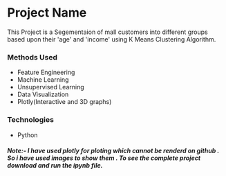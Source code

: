 
# Project Name
This Project is a Segementaion of mall customers into different groups based upon their 'age' and 'income' using K Means Clustering Algorithm.

### Methods Used
* Feature Engineering
* Machine Learning
* Unsupervised Learning
* Data Visualization
* Plotly(Interactive and 3D graphs)


### Technologies 
* Python


##### Note:- I have used plotly for ploting which cannot be renderd on github . So i have used images to show them . To see the complete project download and run the ipynb file.



